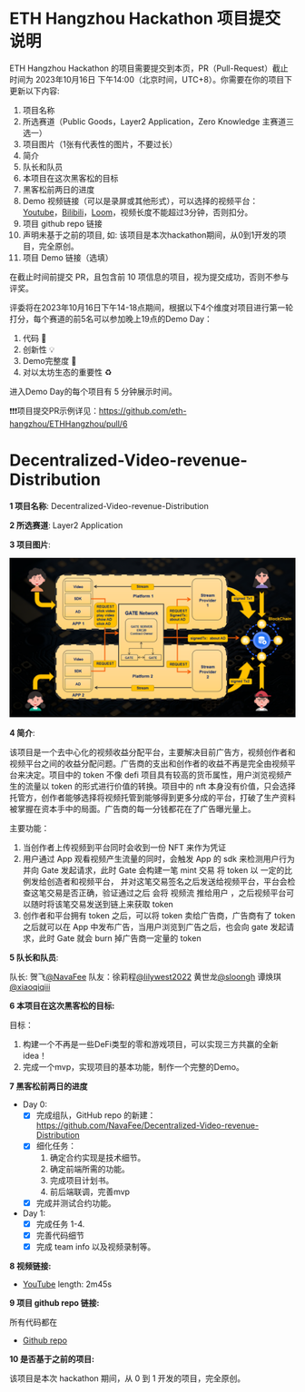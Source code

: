 # ETH Hangzhou Hackathon 项目提交说明

ETH Hangzhou Hackathon 的项目需要提交到本页，PR（Pull-Request）截止时间为 2023年10月16日 下午14:00（北京时间，UTC+8）。你需要在你的项目下更新以下内容:

1. 项目名称
2. 所选赛道（Public Goods，Layer2 Application，Zero Knowledge 主赛道三选一）
3. 项目图片（1张有代表性的图片，不要过长）
4. 简介
5. 队长和队员
6. 本项目在这次黑客松的目标
7. 黑客松前两日的进度
8. Demo 视频链接（可以是录屏或其他形式），可以选择的视频平台：[Youtube](https://youtube.com)，[Bilibili](https://bilibili.com)，[Loom](https://www.loom.com/)，视频长度不能超过3分钟，否则扣分。
9. 项目 github repo 链接
10. 声明未基于之前的项目, 如: 该项目是本次hackathon期间，从0到1开发的项目，完全原创。
11. 项目 Demo 链接（选填）

在截止时间前提交 PR，且包含前 10 项信息的项目，视为提交成功，否则不参与评奖。

评委将在2023年10月16日下午14-18点期间，根据以下4个维度对项目进行第一轮打分，每个赛道的前5名可以参加晚上19点的Demo Day：

1. 代码 🧱
2. 创新性 💡
3. Demo完整度 📝
4. 对以太坊生态的重要性 ♻️

进入Demo Day的每个项目有 5 分钟展示时间。

❗❗❗项目提交PR示例详见：https://github.com/eth-hangzhou/ETHHangzhou/pull/6

# Decentralized-Video-revenue-Distribution

**1 项目名称**: Decentralized-Video-revenue-Distribution

**2 所选赛道**: Layer2 Application

**3 项目图片**:

![img-001](img/Decentralized-Video-revenue-Distribution/img001.png)

**4 简介**:

该项目是一个去中心化的视频收益分配平台，主要解决目前广告方，视频创作者和视频平台之间的收益分配问题。广告商的支出和创作者的收益不再是完全由视频平台来决定。项目中的 token 不像 defi 项目具有较高的货币属性，用户浏览视频产生的流量以 token 的形式进行价值的转换。项目中的 nft 本身没有价值，只会选择托管方，创作者能够选择将视频托管到能够得到更多分成的平台，打破了生产资料被掌握在资本手中的局面。广告商的每一分钱都花在了广告曝光量上。


主要功能： 

1. 当创作者上传视频到平台同时会收到一份 NFT 来作为凭证 
2. 用户通过 App 观看视频产生流量的同时，会触发 App 的 sdk 来检测用户行为并向 Gate 发起请求，此时 Gate 会构建一笔 mint 交易 将 token 以 一定的比例发给创造者和视频平台， 并对这笔交易签名之后发送给视频平台，平台会检查这笔交易是否正确，验证通过之后 会将 视频流 推给用户 ，之后视频平台可以随时将该笔交易发送到链上来获取 token 
3. 创作者和平台拥有 token 之后，可以将 token 卖给广告商，广告商有了 token 之后就可以在 App 中发布广告，当用户浏览到广告之后，也会向 gate 发起请求，此时 Gate 就会 burn 掉广告商一定量的 token

**5 队长和队员**:

队长: 贺飞[@NavaFee](https://github.com/NavaFee) 队友：徐莉程[@lilywest2022](https://github.com/lilywest2022) 黄世龙[@sloongh](https://github.com/sloongh) 谭焕琪[@xiaoqiqiii](https://github.com/xiaoqiqiii)

**6 本项目在这次黑客松的目标:**

目标：

1. 构建一个不再是一些DeFi类型的零和游戏项目，可以实现三方共赢的全新idea！
2. 完成一个mvp，实现项目的基本功能，制作一个完整的Demo。

**7 黑客松前两日的进度**

- Day 0:
  - [x] 完成组队，GitHub repo 的新建：https://github.com/NavaFee/Decentralized-Video-revenue-Distribution
  - [x] 细化任务：
    1. 确定合约实现是技术细节。
    2. 确定前端所需的功能。
    3. 完成项目计划书。
    4. 前后端联调，完善mvp
  - [x] 完成并测试合约功能。
- Day 1:
  - [x] 完成任务 1-4.
  - [x] 完善代码细节
  - [x] 完成 team info 以及视频录制等。

**8 视频链接:**

- [YouTube](https://youtu.be/pqs76fcAOUs) length: 2m45s

**9 项目 github repo 链接:**

所有代码都在

- [Github repo](https://github.com/NavaFee/Decentralized-Video-revenue-Distribution)

**10 是否基于之前的项目:**

该项目是本次 hackathon 期间，从 0 到 1 开发的项目，完全原创。


